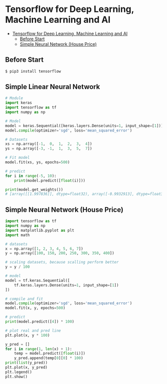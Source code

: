 # Tensorflow for Deep Learning, Machine Learning and AI

- [Tensorflow for Deep Learning, Machine Learning and AI](#tensorflow-for-deep-learning-machine-learning-and-ai)
  - [Before Start](#before-start)
  - [Simple Neural Network (House Price)](#simple-neural-network-house-price)

## Before Start

```bash
$ pip3 install tensorflow
```

## Simple Linear Neural Network

```py
# Module
import keras
import tensorflow as tf
import numpy as np

# Model
model = keras.Sequential([keras.layers.Dense(units=1, input_shape=[1])])
model.compile(optimizer='sgd', loss='mean_squared_error')

# Datasets
xs = np.array([-1,  0,  1,  2,  3,  4])
ys = np.array([-3, -1,  1,  3,  5,  7])

# Fit model
model.fit(xs, ys, epochs=500)

# predict
for i in range(-5, 10):
    print(model.predict([float(i)]))

print(model.get_weights())
# [array([[1.997836]], dtype=float32), array([-0.9932913], dtype=float32)]
```

## Simple Neural Network (House Price)

```py
import tensorflow as tf
import numpy as np
import matplotlib.pyplot as plt
import math

# datasets
x = np.array([1, 2, 3, 4, 5, 6, 7])
y = np.array([100, 150, 200, 250, 300, 350, 400])

# scaling datasets, because scalling perform better
y = y / 100

# model
model = tf.keras.Sequential([
    tf.keras.layers.Dense(units=1, input_shape=[1])
])

# compile and fit
model.compile(optimizer='sgd', loss='mean_squared_error')
model.fit(x, y, epochs=500)

# predict
print(model.predict([4]) * 100)

# plot real and pred line
plt.plot(x, y * 100)

y_pred = []
for i in range(1, len(x) + 1):
    temp = model.predict([float(i)])
    y_pred.append(temp[0][0] * 100)
print(list(y_pred))
plt.plot(x, y_pred)
plt.legend()
plt.show()
```
